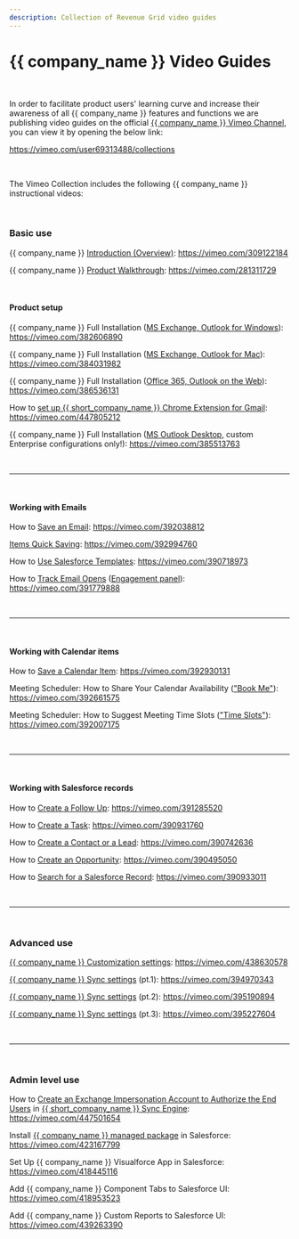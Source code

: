 ```yaml
---
description: Collection of Revenue Grid video guides
---
```

# {{ company_name }} Video Guides  
  

<!-- ShareThis BEGIN --> 
<div class="addthis_inline_share_toolbox"></div>
<!-- End ShareThis --> 

&nbsp;

In order to facilitate product users' learning curve and increase their awareness of all {{ company_name }} features and functions we are publishing video guides on the official [{{ company_name }} Vimeo Channel](https://vimeo.com/user69313488/), you can view it by opening the below link:

<https://vimeo.com/user69313488/collections>

&nbsp;

The Vimeo Collection includes the following {{ company_name }} instructional videos:

&nbsp;

### Basic use

{{ company_name }} [Introduction (Overview)](../Introduction/): <https://vimeo.com/309122184>  

{{ company_name }} [Product Walkthrough](../How-the-Solution-Works-and-What-It-Syncs/): <https://vimeo.com/281311729>  

&nbsp;

#### Product setup

{{ company_name }} Full Installation ([MS Exchange, Outlook for Windows](../How-to-Install-and-Run-the-Solution-all-configurations/)): <https://vimeo.com/382606890>  

{{ company_name }} Full Installation ([MS Exchange, Outlook for Mac](../How-to-Install-the-Solution-in-MS-Outlook-for-Mac/)): <https://vimeo.com/384031982>  

{{ company_name }} Full Installation ([Office 365, Outlook on the Web](../How-to-Install-and-Run-the-Solution-for-Office-365-Mailboxes/)): <https://vimeo.com/386536131>  

How to [set up {{ short_company_name }} Chrome Extension for Gmail](../How-to-Set-Up-the-Chrome-Extension-for-Salesforce-and-Gmail/): <https://vimeo.com/447805212>  

{{ company_name }} Full Installation ([MS Outlook Desktop](../How-to-Install-and-Run-the-Desktop-MSI-implementation-MS-Outlook/), custom Enterprise configurations only!): <https://vimeo.com/385513763>  



&nbsp;

* * *

&nbsp;

#### Working with Emails

How to [Save an Email](../Saving-Emails-in-Salesforce-2.-Ways-to-Save-an-Email-(Adaptive-view)/): <https://vimeo.com/392038812>  

[Items Quick Saving](../Saving-Emails-in-Salesforce-2.-Ways-to-Save-an-Email-%28Adaptive-view%29/#3_besides_using_the_save_button_emails_saving_can_be_performed_in_4_more_easy_ways): <https://vimeo.com/392994760>  

How to [Use Salesforce Templates](../Using-Salesforce-Templates/): <https://vimeo.com/390718973>  

How to [Track Email Opens](../Tracking-Customer-Engagement-with-Magic-Pixel-(Adaptive-view)/) ([Engagement panel](../How-to-Use-the-Solution-s-Engagement-Panel/)): <https://vimeo.com/391779888>  

&nbsp;

* * *

&nbsp;

#### Working with Calendar items

How to [Save a Calendar Item](../Saving-Calendar-Items-in-Salesforce-(Adaptive-view)/): <https://vimeo.com/392930131>  

Meeting Scheduler: How to Share Your Calendar Availability (["Book Me"](../Sharing-Calendar-Availability-(Adaptive-view)/)): <https://vimeo.com/392661575>  

Meeting Scheduler: How to Suggest Meeting Time Slots (["Time Slots"](../How-to-Send-Meeting-Time-Slots-(Adaptive-view)/)): <https://vimeo.com/392007175>  

&nbsp;

* * *

&nbsp;

#### Working with Salesforce records

How to [Create a Follow Up](../Log-A-Call/#how_to_create_a_follow-up): <https://vimeo.com/391285520>  

How to [Create a Task](../Searching-for-Existing-Salesforce-Records-and-Creating-New-Records-%28Adaptive-view%29/#creating_new_records_in_salesforce): <https://vimeo.com/390931760>  

How to [Create a Contact or a Lead](../Searching-for-Existing-Salesforce-Records-and-Creating-New-Records-%28Adaptive-view%29/#creating_new_records_in_salesforce): <https://vimeo.com/390742636>  

How to [Create an Opportunity](../Searching-for-Existing-Salesforce-Records-and-Creating-New-Records-%28Adaptive-view%29/#creating_new_records_in_salesforce): <https://vimeo.com/390495050>

How to [Search for a Salesforce Record](../Searching-for-Existing-Salesforce-Records-and-Creating-New-Records-%28Adaptive-view%29/#searching_for_records_in_salesforce_user-initiated_search): <https://vimeo.com/390933011>  

&nbsp;

* * *

&nbsp;

### Advanced use

[{{ company_name }} Customization settings](../Customization-Settings-Explained/): <https://vimeo.com/438630578>

[{{ company_name }} Sync settings](../Configuring-Activities-Synchronization-Settings/) (pt.1): <https://vimeo.com/394970343>

[{{ company_name }} Sync settings](../Configuring-Activities-Synchronization-Settings/) (pt.2): <https://vimeo.com/395190894>

[{{ company_name }} Sync settings](../Configuring-Activities-Synchronization-Settings/) (pt.3): <https://vimeo.com/395227604>

&nbsp;

* * *

&nbsp;

### Admin level use

How to [Create an Exchange Impersonation Account to Authorize the End Users](../Impersonation-O365/) in [{{ short_company_name }} Sync Engine](../Synchronization-Engine-An-Overview/): <https://vimeo.com/447501654>

Install [{{ company_name }} managed package](../Admin-Managed-Package/) in Salesforce: <https://vimeo.com/423167799>

Set Up {{ company_name }} Visualforce App in Salesforce: <https://vimeo.com/418445116>

Add {{ company_name }} Component Tabs to Salesforce UI: <https://vimeo.com/418953523>

Add {{ company_name }} Custom Reports to Salesforce UI: <https://vimeo.com/439263390>



&#160;
 &#160;

